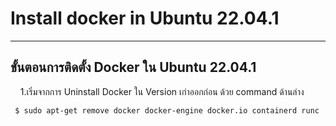 # Install docker in Ubuntu 22.04.1
------------------------------------------------


## ขั้นตอนการติดตั้ง Docker ใน Ubuntu 22.04.1
&nbsp;&nbsp;&nbsp;&nbsp;1.เริ่มจากการ Uninstall Docker ใน Version เก่าออกก่อน ด้วย command ด้านล่าง
```
 $ sudo apt-get remove docker docker-engine docker.io containerd runc
```
